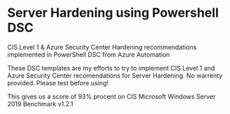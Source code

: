 # Server Hardening using Powershell DSC
CIS Level 1 &amp; Azure Security Center Hardening recommendations implemented in PowerShell DSC from Azure Automation

These DSC templates are my efforts to try to implement CIS Level 1 and Azure Security Center recomendations for Server Hardening.
No warrenty provided. Please test before using!

This gives us a score of 93% procent on CIS Microsoft Windows Server 2019 Benchmark v1.2.1
